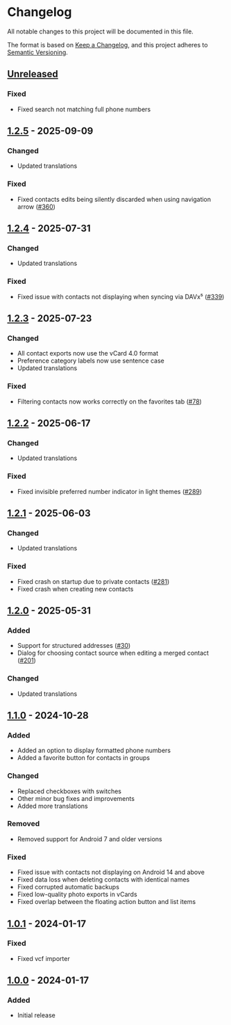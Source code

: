 # Changelog
All notable changes to this project will be documented in this file.

The format is based on [Keep a Changelog](https://keepachangelog.com/en/1.1.0/),
and this project adheres to [Semantic Versioning](https://semver.org/spec/v2.0.0.html).

## [Unreleased]
### Fixed
- Fixed search not matching full phone numbers

## [1.2.5] - 2025-09-09
### Changed
- Updated translations

### Fixed
- Fixed contacts edits being silently discarded when using navigation arrow ([#360])

## [1.2.4] - 2025-07-31
### Changed
- Updated translations

### Fixed
- Fixed issue with contacts not displaying when syncing via DAVx⁵ ([#339])

## [1.2.3] - 2025-07-23
### Changed
- All contact exports now use the vCard 4.0 format
- Preference category labels now use sentence case
- Updated translations

### Fixed
- Filtering contacts now works correctly on the favorites tab ([#78])

## [1.2.2] - 2025-06-17
### Changed
- Updated translations

### Fixed
- Fixed invisible preferred number indicator in light themes ([#289])

## [1.2.1] - 2025-06-03
### Changed
- Updated translations

### Fixed
- Fixed crash on startup due to private contacts ([#281])
- Fixed crash when creating new contacts

## [1.2.0] - 2025-05-31
### Added
- Support for structured addresses ([#30])
- Dialog for choosing contact source when editing a merged contact ([#201])

### Changed
- Updated translations

## [1.1.0] - 2024-10-28
### Added
- Added an option to display formatted phone numbers
- Added a favorite button for contacts in groups

### Changed
- Replaced checkboxes with switches
- Other minor bug fixes and improvements
- Added more translations

### Removed
- Removed support for Android 7 and older versions

### Fixed
- Fixed issue with contacts not displaying on Android 14 and above
- Fixed data loss when deleting contacts with identical names
- Fixed corrupted automatic backups
- Fixed low-quality photo exports in vCards
- Fixed overlap between the floating action button and list items

## [1.0.1] - 2024-01-17
### Fixed
- Fixed vcf importer

## [1.0.0] - 2024-01-17
### Added
- Initial release

[#30]: https://github.com/FossifyOrg/Contacts/issues/30
[#78]: https://github.com/FossifyOrg/Contacts/issues/78
[#201]: https://github.com/FossifyOrg/Contacts/issues/201
[#281]: https://github.com/FossifyOrg/Contacts/issues/281
[#289]: https://github.com/FossifyOrg/Contacts/issues/289
[#339]: https://github.com/FossifyOrg/Contacts/issues/339
[#360]: https://github.com/FossifyOrg/Contacts/issues/360

[Unreleased]: https://github.com/FossifyOrg/Contacts/compare/1.2.5...HEAD
[1.2.5]: https://github.com/FossifyOrg/Contacts/compare/1.2.4...1.2.5
[1.2.4]: https://github.com/FossifyOrg/Contacts/compare/1.2.3...1.2.4
[1.2.3]: https://github.com/FossifyOrg/Contacts/compare/1.2.2...1.2.3
[1.2.2]: https://github.com/FossifyOrg/Contacts/compare/1.2.1...1.2.2
[1.2.1]: https://github.com/FossifyOrg/Contacts/compare/1.2.0...1.2.1
[1.2.0]: https://github.com/FossifyOrg/Contacts/compare/1.1.0...1.2.0
[1.1.0]: https://github.com/FossifyOrg/Contacts/compare/1.0.1...1.1.0
[1.0.1]: https://github.com/FossifyOrg/Contacts/compare/1.0.0...1.0.1
[1.0.0]: https://github.com/FossifyOrg/Contacts/releases/tag/1.0.0

